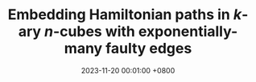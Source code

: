 ---
title:          "Embedding Hamiltonian paths in $k$-ary $n$-cubes with exponentially-many faulty edges"
date:           2023-11-20 00:01:00 +0800
selected:       true
pub:            "IEEE Transactions on Computers,"
pub_date:       "vol. 72, no. 11, pp. 3245-3258, 2023"
cover:          /assets/images/covers/cover1.jpg
authors:
- Hongbin Zhuang
- Xiao-Yan Li
- Jou-Ming Chang
- Cheng-Kuan Lin
- Ximeng Liu
links:
  Paper: https://ieeexplore.ieee.org/abstract/document/10159476
---